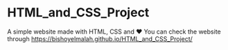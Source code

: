 # HTML_and_CSS_Project
A simple website made with HTML, CSS and ❤️
You can check the website through https://bishoyelmalah.github.io/HTML_and_CSS_Project/
